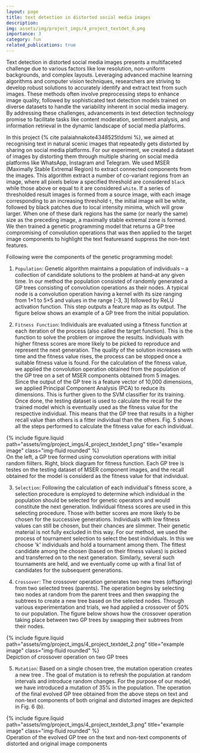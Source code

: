 ```yaml
---
layout: page
title: text detection in distorted social media images
description: 
img: assets/img/project_imgs/4_project_textdet_0.png
importance: 3
category: fun
related_publications: true
---
```


Text detection in distorted social media images presents a multifaceted challenge due to various factors like low resolution, non-uniform backgrounds, and complex layouts. Leveraging advanced machine learning algorithms and computer vision techniques, researchers are striving to develop robust solutions to accurately identify and extract text from such images. These methods often involve preprocessing steps to enhance image quality, followed by sophisticated text detection models trained on diverse datasets to handle the variability inherent in social media imagery. By addressing these challenges, advancements in text detection technology promise to facilitate tasks like content moderation, sentiment analysis, and information retrieval in the dynamic landscape of social media platforms.

In this project {% cite palaiahnakote4348525tldsmi %}, we aimed at recognising text in natural scenic images that repeatedly gets distorted by sharing on social media platforms. For our experiment, we created a dataset of images by distorting them through multiple sharing on social media platforms like WhatsApp, Instagram and Telegram. We used MSER (Maximally Stable Extremal Region) to extract connected components from the images. This algorithm extract a number of co-variant regions from an image, where all pixels below a specified threshold are considered `black` while those above or equal to it are considered `white`. If a series of thresholded result images is formed from a source image, with each image corresponding to an increasing threshold `t`, the initial image will be white, followed by black patches due to local intensity minima, which will grow larger. When one of these dark regions has the same (or nearly the same) size as the preceding image, a maximally stable extremal zone is formed. We then trained a genetic programming model that returns a GP tree compromising of convolution operations that was then applied to the target image components to highlight the text featuresand suppress the non-text features.

Following were the components of the genetic programming model:
1. `Population`: Genetic algorithm maintains a population of individuals – a collection of candidate solutions to the problem at hand–at any given time. In our method the population consisted of randomly generated a GP trees consisting of convolution operations as their nodes. A typical node is a convolution operation having a kernel with its size ranging from 1×1 to 5×5 and values in the range [-3, 3] followed by ReLU activation function. This step outputs a feature map as its output. The figure below shows an example of a GP tree from the initial population.

2. `Fitness Function`: Individuals are evaluated using a fitness function at each iteration of the process (also called the target function). This is the function to solve the problem or improve the results. Individuals with higher fitness scores are more likely to be picked to reproduce and represent the next generation. The quality of the solution increases with time and the fitness value rises, the process can be stopped once a suitable fitness value is found.
For the calculation of the fitness value, we applied the convolution operation obtained from the population of the GP tree on a set of MSER components obtained from 5 images. Since the output of the GP tree is a feature vector of 10,000 dimensions, we applied Principal Component Analysis (PCA) to reduce its dimensions. This is further given to the SVM classifier for its training. Once done, the testing dataset is used to calculate the recall for the trained model which is eventually used as the fitness value for the respective individual. This means that the GP tree that results in a higher recall value than others is a fitter individual than the others. Fig. 5 shows all the steps performed to calculate the fitness value for each individual.

<div class="row justify-content-sm-center">
    <div class="col-sm mt-3 mt-md-0">
        {% include figure.liquid path="assets/img/project_imgs/4_project_textdet_1.png" title="example image" class="img-fluid rounded" %}
    </div>
</div>
<div class="caption">
    On the left, a GP tree formed using convolution operations with initial random fiilters. Right, block diagram for fitness function. Each GP tree is testes on the testing dataset of MSER component images, and the recall obtained for the model is considerd as the fitness value for that individual.
</div>

3. `Selection`: Following the calculation of each individual's fitness score, a selection procedure is employed to determine which individual in the population should be selected for genetic operators and would constitute the next generation. Individual fitness scores are used in this selecting procedure. Those with better scores are more likely to be chosen for the successive generations. Individuals with low fitness values can still be chosen, but their chances are slimmer. Their genetic material is not fully excluded in this way.
For our method, we used the process of tournament selection to select the best individuals. In this we choose 'k' individuals and hold a tournament among them. The fittest candidate among the chosen (based on their fitness values) is picked and transferred on to the next generation. Similarly, several such tournaments are held, and we eventually come up with a final list of candidates for the subsequent generations.

4. `Crossover`: The crossover operation generates two new trees (offspring) from two selected trees (parents). The operation begins by selecting two nodes at random from the parent trees and then swapping the subtrees to create a new tree based on the selected nodes. Through various experimentation and trials, we had applied a crossover of 50% to our population.
The figure below shows how the crossover operation taking place between two GP trees by swapping their subtrees from their nodes.

<div class="row justify-content-sm-center">
    <div class="col-sm mt-3 mt-md-0">
        {% include figure.liquid path="assets/img/project_imgs/4_project_textdet_2.png" title="example image" class="img-fluid rounded" %}
    </div>
</div>
<div class="caption">
    Depiction of crossover operation on two GP trees
</div>

5. `Mutation`: Based on a single chosen tree, the mutation operation creates a new tree . The goal of mutation is to refresh the population at random intervals and introduce random changes. For the purpose of our model, we have introduced a mutation of 35% in the population.
The operation of the final evolved GP tree obtained from the above steps on text and non-text components of both original and distorted images are depicted in Fig. 6 (b). 

<div class="row justify-content-sm-center">
    <div class="col-sm mt-3 mt-md-0">
        {% include figure.liquid path="assets/img/project_imgs/4_project_textdet_3.png" title="example image" class="img-fluid rounded" %}
    </div>
</div>
<div class="caption">
    Operation of the evolved GP tree on the text and non-text components of distorted and original image components
</div>


